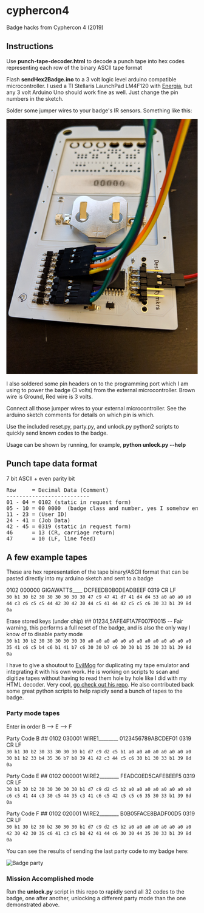 # cyphercon4
Badge hacks from Cyphercon 4 (2019)

## Instructions
Use __punch-tape-decoder.html__ to decode a punch tape into hex codes representing each row of the binary ASCII tape format

Flash __sendHex2Badge.ino__ to a 3 volt logic level arduino compatible microcontroller. I used a TI Stellaris LaunchPad LM4F120 with [Energia](http://energia.nu/), but any 3 volt Arduino Uno should work fine as well. Just change the pin numbers in the sketch.

Solder some jumper wires to your badge's IR sensors. Something like this:

![Back of badge](badge-back.jpg)

I also soldered some pin headers on to the programming port which I am using to power the badge (3 volts) from the external microcontroller. Brown wire is Ground, Red wire is 3 volts.

Connect all those jumper wires to your external microcontroller. See the arduino sketch comments for details on which pin is which.

Use the included reset.py, party.py, and unlock.py python2 scripts to quickly send known codes to the badge.

Usage can be shown by running, for example, __python unlock.py --help__


## Punch tape data format
7 bit ASCII + even parity bit
<pre>
Row     = Decimal Data (Comment)
--------------------------
01 - 04 = 0102 (static in request form)
05 - 10 = 00 0000  (badge class and number, yes I somehow ended up with badge # 0)
11 - 23 = (User ID)
24 - 41 = (Job Data)
42 - 45 = 0319 (static in request form)
46      = 13 (CR, carriage return)
47      = 10 (LF, line feed)
</pre>


## A few example tapes
These are hex representation of the tape binary/ASCII format that can be pasted directly into my arduino sketch and sent to a badge

0102 000000 GIGAWATTS____ DCFEEDB0B0DEADBEEF 0319 CR LF
<br>```30 b1 30 b2 30 30 30 30 30 30 47 c9 47 41 d7 41 d4 d4 53 a0 a0 a0 a0 44 c3 c6 c5 c5 44 42 30 42 30 44 c5 41 44 42 c5 c5 c6 30 33 b1 39 8d 0a```

Erase stored keys (under chip) ## 01234,5AFE4F1A7F007F0015 -- Fair warning, this performs a full reset of the badge, and is also the only way I know of to disable party mode
<br>```30 b1 30 b2 30 30 30 30 30 30 a0 a0 a0 a0 a0 a0 a0 a0 a0 a0 a0 a0 a0 35 41 c6 c5 b4 c6 b1 41 b7 c6 30 30 b7 c6 30 30 b1 35 30 33 b1 39 8d 0a```

I have to give a shoutout to [EvilMog](https://github.com/evilmog) for duplicating my tape emulator and integrating it with his own work. He is working on scripts to scan and digitize tapes without having to read them hole by hole like I did with my HTML decoder. Very cool, [go check out his repo](https://github.com/evilmog/cyphertapes). He also contributed back some great python scripts to help rapidly send a bunch of tapes to the badge.

### Party mode tapes
Enter in order B --> E --> F

Party Code B ## 0102 030001 WIRE1________ 0123456789ABCDEF01 0319 CR LF
<br>```30 b1 30 b2 30 33 30 30 30 b1 d7 c9 d2 c5 b1 a0 a0 a0 a0 a0 a0 a0 a0 30 b1 b2 33 b4 35 36 b7 b8 39 41 42 c3 44 c5 c6 30 b1 30 33 b1 39 8d 0a```

Party Code E ## 0102 000001 WIRE2________ FEADC0ED5CAFEBEEF5 0319 CR LF
<br>```30 b1 30 b2 30 30 30 30 30 b1 d7 c9 d2 c5 b2 a0 a0 a0 a0 a0 a0 a0 a0 c6 c5 41 44 c3 30 c5 44 35 c3 41 c6 c5 42 c5 c5 c6 35 30 33 b1 39 8d 0a```

Party Code F ## 0102 020001 WIRE2________ B0B05FACE8BADF00D5 0319 CR LF
<br>```30 b1 30 b2 30 b2 30 30 30 b1 d7 c9 d2 c5 b2 a0 a0 a0 a0 a0 a0 a0 a0 42 30 42 30 35 c6 41 c3 c5 b8 42 41 44 c6 30 30 44 35 30 33 b1 39 8d 0a```

You can see the results of sending the last party code to my badge here:

![Badge party](badge-party.gif)


### Mission Accomplished mode
Run the __unlock.py__ script in this repo to rapidly send all 32 codes to the badge, one after another, unlocking a different party mode than the one demonstrated above.